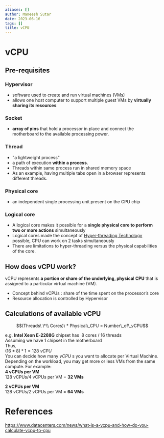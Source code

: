 ```yaml
---
aliases: []
author: Maneesh Sutar
date: 2023-06-16
tags: []
title: vCPU
---
```


# vCPU

## Pre-requisites

### Hypervisor

* software used to create and run virtual machines (VMs)
* allows one host computer to support multiple guest VMs by **virtually sharing its resources**

### Socket

* **array of pins** that hold a processor in place and connect the motherboard to the available processing power.

### Thread

* "a lightweight process"
* a path of execution **within a process**.
* Threads within same process run in shared memory space
* As an example, having multiple tabs open in a browser represents different threads.

### Physical core

* an independent single processing unit present on the CPU chip

### Logical core

* A logical core makes it possible for a **single physical core to perform two or more actions** simultaneously
* Logical cores made the concept of [Hyper-threading Technology](../ComputerArchitecture/intel_x86_64_architecture.md) possible, CPU can work on 2 tasks simultaneously
* There are limitations to hyper-threading versus the physical capabilities of the core.

## How does vCPU work?

vCPU represents **a portion or share of the underlying, physical CPU** that is assigned to a particular virtual machine (VM).

* Concept behind vCPUs : share of the time spent on the processor’s core
* Resource allocation is controlled by Hypervisor

## Calculations of available vCPU

$$(Threads\ \*\\ Cores)\ * Physical\_CPU = Number\_of\_vCPU$$

e.g. **Intel Xeon E-2288G** chipset has  8 cores / 16 threads  
Assuming we have 1 chipset in the motherboard  
Thus,  
$( 16 * 8 ) * 1 = 128\ vCPU$  
You can decide how many $vCPU$ s you want to allocate per Virtual Machine.  
Depending on the workload, you may get more or less VMs from the same compute. For example:  
**4 vCPUs per VM**  
128 vCPUs/4 vCPUs per VM = **32 VMs**

**2 vCPUs per VM**  
128 vCPUs/2 vCPUs per VM = **64 VMs**

# References

<https://www.datacenters.com/news/what-is-a-vcpu-and-how-do-you-calculate-vcpu-to-cpu>
